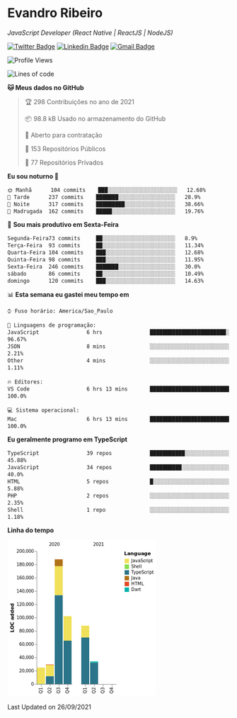 # Evandro **Ribeiro**

*JavaScript Developer (React Native | ReactJS | NodeJS)*

[![Twitter Badge](https://img.shields.io/badge/-@ribeiroevandro-201B2D?style=flat-square&labelColor=201B2D&logo=twitter&logoColor=white&link=https://twitter.com/ribeiroevandro)](https://twitter.com/ribeiroevandro) 
[![Linkedin Badge](https://img.shields.io/badge/-Evandro%20Ribeiro-201B2D?style=flat-square&logo=Linkedin&logoColor=white&link=https://www.linkedin.com/in/ribeiroevandro)](https://www.linkedin.com/in/ribeiroevandro) 
[![Gmail Badge](https://img.shields.io/badge/-oi@ribeiroevandro.com.br-201B2D?style=flat-square&logo=Gmail&logoColor=white&link=mailto:oi@ribeiroevandro.com.br)](mailto:oi@ribeiroevandro.com.br)


<!--START_SECTION:waka-->
![Profile Views](http://img.shields.io/badge/Visualizac%C3%B5es%20do%20perfil-0-blue)

![Lines of code](https://img.shields.io/badge/Desde%20o%20Hello%20World%20eu%20escrevi-466053%20linhas%20de%20c%C3%B3digo-blue)

**🐱 Meus dados no GitHub** 

> 🏆 298 Contribuições no ano de 2021
 > 
> 📦 98.8 kB Usado no armazenamento do GitHub 
 > 
> 💼 Aberto para contratação
 > 
> 📜 153 Repositórios Públicos 
 > 
> 🔑 77 Repositórios Privados  
 > 
**Eu sou noturno 🦉** 

```text
🌞 Manhã      104 commits    ███░░░░░░░░░░░░░░░░░░░░░░   12.68% 
🌆 Tarde      237 commits    ███████░░░░░░░░░░░░░░░░░░   28.9% 
🌃 Noite      317 commits    █████████░░░░░░░░░░░░░░░░   38.66% 
🌙 Madrugada  162 commits    █████░░░░░░░░░░░░░░░░░░░░   19.76%

```
📅 **Sou mais produtivo em Sexta-Feira** 

```text
Segunda-Feira73 commits     ██░░░░░░░░░░░░░░░░░░░░░░░   8.9% 
Terça-Feira  93 commits     ██░░░░░░░░░░░░░░░░░░░░░░░   11.34% 
Quarta-Feira 104 commits    ███░░░░░░░░░░░░░░░░░░░░░░   12.68% 
Quinta-Feira 98 commits     ███░░░░░░░░░░░░░░░░░░░░░░   11.95% 
Sexta-Feira  246 commits    ███████░░░░░░░░░░░░░░░░░░   30.0% 
sábado       86 commits     ██░░░░░░░░░░░░░░░░░░░░░░░   10.49% 
domingo      120 commits    ███░░░░░░░░░░░░░░░░░░░░░░   14.63%

```


📊 **Esta semana eu gastei meu tempo em** 

```text
⌚︎ Fuso horário: America/Sao_Paulo

💬 Linguagens de programação: 
JavaScript               6 hrs               ████████████████████████░   96.67% 
JSON                     8 mins              ░░░░░░░░░░░░░░░░░░░░░░░░░   2.21% 
Other                    4 mins              ░░░░░░░░░░░░░░░░░░░░░░░░░   1.11%

🔥 Editores: 
VS Code                  6 hrs 13 mins       █████████████████████████   100.0%

💻 Sistema operacional: 
Mac                      6 hrs 13 mins       █████████████████████████   100.0%

```

**Eu geralmente programo em TypeScript** 

```text
TypeScript               39 repos            ███████████░░░░░░░░░░░░░░   45.88% 
JavaScript               34 repos            ██████████░░░░░░░░░░░░░░░   40.0% 
HTML                     5 repos             █░░░░░░░░░░░░░░░░░░░░░░░░   5.88% 
PHP                      2 repos             ░░░░░░░░░░░░░░░░░░░░░░░░░   2.35% 
Shell                    1 repo              ░░░░░░░░░░░░░░░░░░░░░░░░░   1.18%

```


**Linha do tempo**

![Chart not found](https://raw.githubusercontent.com/ribeiroevandro/ribeiroevandro/master/charts/bar_graph.png) 


 Last Updated on 26/09/2021
<!--END_SECTION:waka-->
